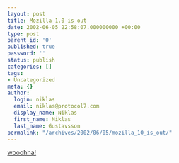 ```yaml
---
layout: post
title: Mozilla 1.0 is out
date: 2002-06-05 22:58:07.000000000 +00:00
type: post
parent_id: '0'
published: true
password: ''
status: publish
categories: []
tags:
- Uncategorized
meta: {}
author:
  login: niklas
  email: niklas@protocol7.com
  display_name: Niklas
  first_name: Niklas
  last_name: Gustavsson
permalink: "/archives/2002/06/05/mozilla_10_is_out/"
---
```

[wooohha!](http://www.mozilla.org/)

